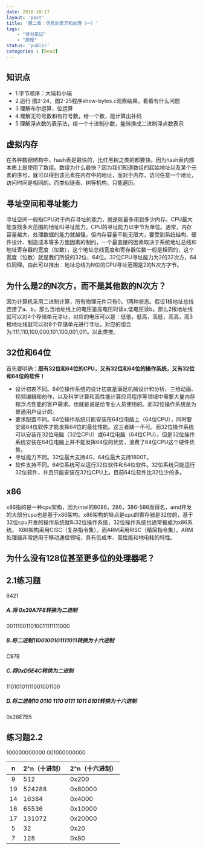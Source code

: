 ```yaml
---
date: 2018-10-17
layout: 'post'
title: '第二章：信息的表示和处理（一）'
tags:
    - "读书笔记"
    - "原理"
status: 'public'
categories : [Read]
---
```


## 知识点
- 1.字节顺序：大端和小端
- 2.运行 图2-24，图2-25程序show-bytes.c观察结果，看看有什么问题
- 3.理解布尔运算、位运算
- 4.理解无符号数和有符号数，给一个数，能计算出补码
- 5.理解浮点数的表示法，给一个十进制小数，能转换成二进制浮点数表示



## 虚拟内存
在各种数据结构中，hash表是最快的，比红黑树之类的都要快。因为hash表内部本质上是使用了数组。数组为什么最快？因为我们知道数组的起始地址以及某个元素的序号，就可以得到该元素在内存中的地址，而对于内存，访问任意一个地址，访问时间是相同的。而类似链表、树等机构，只能遍历。

## 寻址空间和寻址能力
寻址空间一般指CPU对于内存寻址的能力，就是能最多用到多少内存。CPU最大能查找多大范围的地址叫寻址能力，CPU的寻址能力以字节为单位。通常，内存容量越大，处理数据的能力就越强，但内存容量不能无限大，要受到系统结构、硬件设计、制造成本等多方面因素的制约，一个最直接的因素取决于系统地址总线和地址寄存器的宽度（位数），这个地址总线宽度和寄存器位数一般是相同的，这个宽度（位数）就是我们所说的32位、64位。32位CPU寻址能力为2的32次方，64位同理。由此可以推出：地址总线为N位的CPU寻址范围是2的N次方字节。
## 为什么是2的N次方，而不是其他数的N次方？
因为计算机采用二进制计算，所有物理元件只有0，1两种状态。假设1根地址总线连接了a、b，那么当地址线上的电压是高电压时读a,低电压读b。那么2根地址线就可以对4个存储单元寻址，对应的电压可以是：低低，低高，高低，高高，而3根地址线就可以对8个存储单元进行寻址，对应的组合为:111,110,100,000,101,100,001,011。以此类推。

## 32位和64位
首先要明确：**既有32位和64位的CPU，又有32位和64位的操作系统，又有32位和64位的软件！**
- 设计初衷不同。64位操作系统的设计初衷是满足机械设计和分析、三维动画、视频编辑和创作，以及科学计算和高性能计算应用程序等领域中需要大量内存和浮点性能的客户需求。也就是说是给专业人员使用的。而32位操作系统是为普通用户设计的。
- 要求配置不同。64位操作系统只能安装在64位电脑上（64位CPU），同时要安装64位软件才能发挥64位的最佳性能。这三者缺一不可。而32位操作系统可以安装在32位电脑（32位CPU）或64位电脑（64位CPU）。但是32位操作系统安装在64位电脑上并不能发挥64位的优势，浪费了64位CPU这个硬件优势。
- 寻址能力不同。32位最大支持4G，64位最大支持1800T。
- 软件支持不同。64位系统可以运行32位软件和64位软件。32位系统只能运行32位软件，并且只能安装在32位CPU上。目前64位软件比32位少的多。

## x86
x86指的是一种cpu架构，因为intel的8086，286，386-586而得名，amd开发的大部分cpu也是基于x86架构。x86架构的特点是cpu的寄存器是32位的，基于32位cpu开发的操作系统就叫32位操作系统，32位操作系统也通常被成为x86系统。 X86架构采用CISC（复杂指令集），而ARM采用RISC（精简指令集）。ARM处理器非常适用于移动通信领域，具有低成本、高性能和地电耗的特性。

## 为什么没有128位甚至更多位的处理器呢？


## 2.1练习题
8421
##### A.将 0x39A7F8转换为二进制
001110011010011111111000
##### B.将二进制1100100101111011转换为十六进制
C97B
##### C.将0xD5E4C转换为二进制
11010101111001001100
##### D.将二进制10 0110 1110 0111 1011 0101转换为十六进制
0x26E7B5

## 练习题2.2
100000000000
001000000000

| n | 2^n（十进制） | 2^n（十六进制） | 
|:-------:|:-------|:-------|
|9|512|0x200|
|19|524288|0x80000|
|14|16384|0x4000|
|16|65536|0x10000|
|17|131072|0x20000|
|5|32|0x20|
|7|128|0x80|























